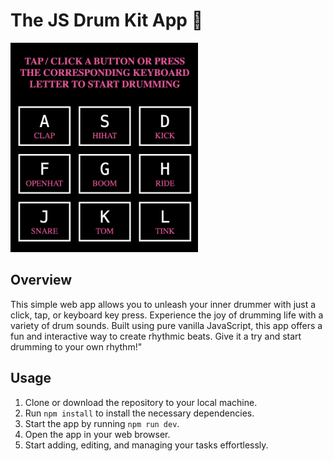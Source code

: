 # The JS Drum Kit App  🥁

<img src="https://raw.githubusercontent.com/ehaimer/drum-kit/main/drumKit.png" alt="Todo App Image" style="width: 300px;" />

## Overview
This simple web app allows you to unleash your inner drummer with just a click, tap, or keyboard key press. Experience the joy of drumming life with a variety of drum sounds. Built using pure vanilla JavaScript, this app offers a fun and interactive way to create rhythmic beats. Give it a try and start drumming to your own rhythm!"


## Usage

1. Clone or download the repository to your local machine.
2. Run `npm install` to install the necessary dependencies.
3. Start the app by running `npm run dev`.
4. Open the app in your web browser.
5. Start adding, editing, and managing your tasks effortlessly.
